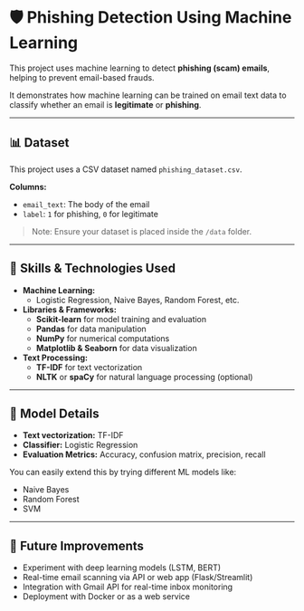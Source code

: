 # 🛡️ Phishing Detection Using Machine Learning

This project uses machine learning to detect **phishing (scam) emails**, helping to prevent email-based frauds.

It demonstrates how machine learning can be trained on email text data to classify whether an email is **legitimate** or **phishing**.

---

## 📊 Dataset

This project uses a CSV dataset named `phishing_dataset.csv`.

**Columns:**
- `email_text`: The body of the email
- `label`: `1` for phishing, `0` for legitimate

> Note: Ensure your dataset is placed inside the `/data` folder.

---
## 🧠 Skills & Technologies Used

- **Machine Learning:** 
  - Logistic Regression, Naive Bayes, Random Forest, etc.
- **Libraries & Frameworks:**
  - **Scikit-learn** for model training and evaluation
  - **Pandas** for data manipulation
  - **NumPy** for numerical computations
  - **Matplotlib & Seaborn** for data visualization
- **Text Processing:**
  - **TF-IDF** for text vectorization
  - **NLTK** or **spaCy** for natural language processing (optional)
---

## 🧠 Model Details

- **Text vectorization:** TF-IDF
- **Classifier:** Logistic Regression
- **Evaluation Metrics:** Accuracy, confusion matrix, precision, recall

You can easily extend this by trying different ML models like:
- Naive Bayes
- Random Forest
- SVM

---

## 🚧 Future Improvements

- Experiment with deep learning models (LSTM, BERT)
- Real-time email scanning via API or web app (Flask/Streamlit)
- Integration with Gmail API for real-time inbox monitoring
- Deployment with Docker or as a web service



